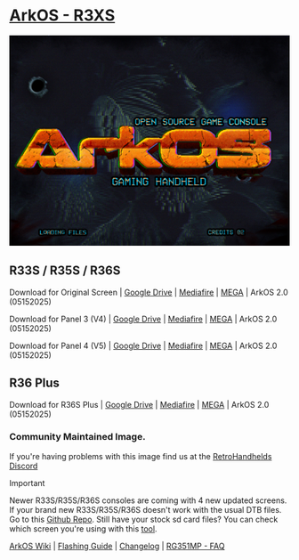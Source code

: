 # [ArkOS - R3XS](https://aeolusux.github.io/ArkOS-R3XS/)
![](https://raw.githubusercontent.com/AeolusUX/ArkOS-R3XS/main/logo.bmp)

## R33S / R35S / R36S

Download for Original Screen  | [Google Drive](https://drive.google.com/file/d/1ZZNAiY2CgEoNnB4GSTrxNhVUqaVTjoLu/view?usp=sharing) | [Mediafire](https://www.mediafire.com/file/da4193t5vsjfsbr/ArkOS_R35S-R36S_v2.0_03302025.img.xz/file) | [MEGA](https://mega.nz/file/CEEXnRZQ#7XFeSg2mLyMS5ZLCY_PNiTtkCmcFsDFNL17I5BEIMJM) |  ArkOS 2.0 (05152025)

Download for Panel 3 (V4)  | [Google Drive](https://drive.google.com/file/d/1uPRcoXy5SQCql_Knl3J-oinCFfKjoGoJ/view?usp=sharing) | [Mediafire](https://www.mediafire.com/file/9e5dk0vwt554n1l/ArkOS_R35S-R36S_v2.0_03302025_P3.img.xz/file) | [MEGA](https://mega.nz/file/iZshhLjB#_6-eU-KUmHLzupCLJYK9-5GvtZ7LalCqgEnxCutTcRU) |  ArkOS 2.0 (05152025)

Download for Panel 4 (V5) | [Google Drive](https://drive.google.com/file/d/1jAuxltvLR60J308QARR06B-byaoF0BxA/view?usp=sharing) | [Mediafire](https://www.mediafire.com/file/23cw6ij4bz474f3/ArkOS_R35S-R36S_v2.0_03302025_P4.img.xz/file) | [MEGA](https://mega.nz/file/SYcFVSyJ#w-GM5Bv-pQV8n5k5vucSWA5-S0jpDpvomqMYa_yE2ww) |  ArkOS 2.0 (05152025)

## R36 Plus
Download for R36S Plus | [Google Drive](https://drive.google.com/file/d/1TMRB8uwkTfk1g6k7c7zpyuxtooJZfyGu/view?usp=sharing) | [Mediafire](https://www.mediafire.com/file/dnv82zdbd47jqls/ArkOS_R36SPLUS_v2.0_03302025.img.xz/file) | [MEGA](https://mega.nz/file/bJ1RQS4K#BUw9ROED8j5CDF1y_TWccCrAI26IuaBQUCvVXBERGYk) | ArkOS 2.0 (05152025)



### Community Maintained Image.
If you're having problems with this image find us at the [RetroHandhelds Discord](https://discord.gg/RetroHandhelds)

> [!IMPORTANT]  
Newer R33S/R35S/R36S consoles are coming with 4 new updated screens. 
If your brand new R33S/R35S/R36S doesn't work with the usual DTB files.
Go to this [Github Repo](https://github.com/AeolusUX/R36S-DTB). 
Still have your stock sd card files? You can check which screen you're using with this [tool](https://aeolusux.github.io/ArkOS-R3XS/tools/dtbIdentify.htm).

[ArkOS Wiki](https://github.com/christianhaitian/arkos/wiki) | [Flashing Guide](https://ko-fi.com/post/Installation-Guide-for-ArkOS-v2-0-01272024-J3J6TVPH1) | [Changelog](https://raw.githubusercontent.com/AeolusUX/ArkOS-R3XS-Updater/main/R3XS-Changelogs) | [RG351MP - FAQ](https://github.com/christianhaitian/arkos/wiki/Frequently-Asked-Questions---RG351MP)


